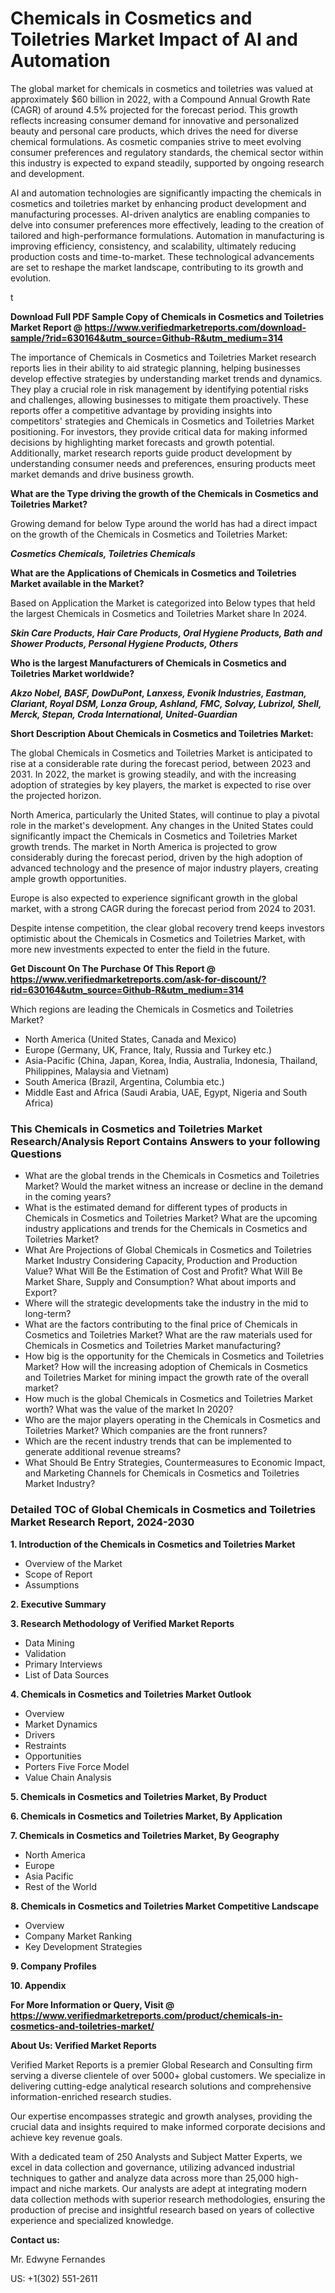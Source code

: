 <meta name="title" content="Global  Chemicals in Cosmetics and Toiletries Market Impact of AI and Automation"><meta name="description" content="  The global market for chemicals in cosmetics and toiletries was valued at approximately $60 billion in 2022, with a Compound Annual Growth Rate (CAGR) of around 4.5%"><meta name="title" content=" Chemicals in Cosmetics and Toiletries Market Size, Share, Scope, Trends, Growth, Opportunities, Analysis, Forecast"> <h1>Chemicals in Cosmetics and Toiletries Market Impact of AI and Automation</h1> <p>The global market for chemicals in cosmetics and toiletries was valued at approximately $60 billion in 2022, with a Compound Annual Growth Rate (CAGR) of around 4.5% projected for the forecast period. This growth reflects increasing consumer demand for innovative and personalized beauty and personal care products, which drives the need for diverse chemical formulations. As cosmetic companies strive to meet evolving consumer preferences and regulatory standards, the chemical sector within this industry is expected to expand steadily, supported by ongoing research and development.</p> <p>AI and automation technologies are significantly impacting the chemicals in cosmetics and toiletries market by enhancing product development and manufacturing processes. AI-driven analytics are enabling companies to delve into consumer preferences more effectively, leading to the creation of tailored and high-performance formulations. Automation in manufacturing is improving efficiency, consistency, and scalability, ultimately reducing production costs and time-to-market. These technological advancements are set to reshape the market landscape, contributing to its growth and evolution.</p> t</p><p id="" class=""><strong>Download Full PDF Sample Copy of Chemicals in Cosmetics and Toiletries Market Report @ <a href="https://www.verifiedmarketreports.com/download-sample/?rid=630164&utm_source=Github-R&utm_medium=314" target="_blank">https://www.verifiedmarketreports.com/download-sample/?rid=630164&utm_source=Github-R&utm_medium=314</a></strong></p><p>The importance of&nbsp;Chemicals in Cosmetics and Toiletries Market research reports lies in their ability to aid strategic planning, helping businesses develop effective strategies by understanding market trends and dynamics. They play a crucial role in risk management by identifying potential risks and challenges, allowing businesses to mitigate them proactively. These reports offer a competitive advantage by providing insights into competitors' strategies and Chemicals in Cosmetics and Toiletries Market positioning. For investors, they provide critical data for making informed decisions by highlighting market forecasts and growth potential. Additionally, market research reports guide product development by understanding consumer needs and preferences, ensuring products meet market demands and drive business growth.</p><p><strong>What are the&nbsp;Type driving the growth of the Chemicals in Cosmetics and Toiletries Market?</strong></p><p id="" class="">Growing demand for below Type around the world has had a direct impact on the growth of the Chemicals in Cosmetics and Toiletries Market:</p><em><strong>Cosmetics Chemicals, Toiletries Chemicals</strong></em></p><strong>What are the&nbsp;Applications&nbsp;of Chemicals in Cosmetics and Toiletries Market available in the Market?</strong></p><p id="" class="">Based on Application the Market is categorized into Below types that held the largest Chemicals in Cosmetics and Toiletries Market share In 2024.</p><em><strong>Skin Care Products, Hair Care Products, Oral Hygiene Products, Bath and Shower Products, Personal Hygiene Products, Others</strong></em></p><strong>Who is the largest Manufacturers of Chemicals in Cosmetics and Toiletries Market worldwide?</strong></p><p><em><strong>Akzo Nobel, BASF, DowDuPont, Lanxess, Evonik Industries, Eastman, Clariant, Royal DSM, Lonza Group, Ashland, FMC, Solvay, Lubrizol, Shell, Merck, Stepan, Croda International, United-Guardian</strong></em></p><p id="" class=""><strong>Short Description About Chemicals in Cosmetics and Toiletries Market:</strong></p><p>The global Chemicals in Cosmetics and Toiletries Market is anticipated to rise at a considerable rate during the forecast period, between 2023 and 2031. In 2022, the market is growing steadily, and with the increasing adoption of strategies by key players, the market is expected to rise over the projected horizon.</p><p>North America, particularly the United States, will continue to play a pivotal role in the market's development. Any changes in the United States could significantly impact the Chemicals in Cosmetics and Toiletries Market growth trends. The market in North America is projected to grow considerably during the forecast period, driven by the high adoption of advanced technology and the presence of major industry players, creating ample growth opportunities.</p><p>Europe is also expected to experience significant growth in the global market, with a strong CAGR during the forecast period from 2024 to 2031.</p><p>Despite intense competition, the clear global recovery trend keeps investors optimistic about the Chemicals in Cosmetics and Toiletries Market, with more new investments expected to enter the field in the future.</p><p id="" class=""><strong>Get Discount On The Purchase Of This Report @ <a href="https://www.verifiedmarketreports.com/ask-for-discount/?rid=630164&utm_source=Github-R&utm_medium=314" target="_blank">https://www.verifiedmarketreports.com/ask-for-discount/?rid=630164&utm_source=Github-R&utm_medium=314</a></strong></p>Which regions are leading the Chemicals in Cosmetics and Toiletries Market?</p><ul><li>North America (United States, Canada and Mexico)</li><li>Europe (Germany, UK, France, Italy, Russia and Turkey etc.)</li><li>Asia-Pacific (China, Japan, Korea, India, Australia, Indonesia, Thailand, Philippines, Malaysia and Vietnam)</li><li>South America (Brazil, Argentina, Columbia etc.)</li><li>Middle East and Africa (Saudi Arabia, UAE, Egypt, Nigeria and South Africa)</li></ul><h3 id="" class="">This Chemicals in Cosmetics and Toiletries Market Research/Analysis Report Contains Answers to your following Questions</h3><ul><li>What are the global trends in the Chemicals in Cosmetics and Toiletries Market? Would the market witness an increase or decline in the demand in the coming years?</li><li>What is the estimated demand for different types of products in Chemicals in Cosmetics and Toiletries Market? What are the upcoming industry applications and trends for the Chemicals in Cosmetics and Toiletries Market?</li><li>What Are Projections of Global Chemicals in Cosmetics and Toiletries Market Industry Considering Capacity, Production and Production Value? What Will Be the Estimation of Cost and Profit? What Will Be Market Share, Supply and Consumption? What about imports and Export?</li><li>Where will the strategic developments take the industry in the mid to long-term?</li><li>What are the factors contributing to the final price of Chemicals in Cosmetics and Toiletries Market? What are the raw materials used for Chemicals in Cosmetics and Toiletries Market manufacturing?</li><li>How big is the opportunity for the Chemicals in Cosmetics and Toiletries Market? How will the increasing adoption of Chemicals in Cosmetics and Toiletries Market for mining impact the growth rate of the overall market?</li><li>How much is the global Chemicals in Cosmetics and Toiletries Market worth? What was the value of the market In 2020?</li><li>Who are the major players operating in the Chemicals in Cosmetics and Toiletries Market? Which companies are the front runners?</li><li>Which are the recent industry trends that can be implemented to generate additional revenue streams?</li><li>What Should Be Entry Strategies, Countermeasures to Economic Impact, and Marketing Channels for Chemicals in Cosmetics and Toiletries Market Industry?</li></ul><h3 id="" class="">Detailed TOC of Global Chemicals in Cosmetics and Toiletries Market Research Report, 2024-2030</h3><p id="" class=""><strong>1. Introduction of the Chemicals in Cosmetics and Toiletries Market</strong></p><ul><li>Overview of the Market</li><li>Scope of Report</li><li>Assumptions</li></ul><p id="" class=""><strong>2. Executive Summary</strong></p><p id="" class=""><strong>3. Research Methodology of Verified Market Reports</strong></p><ul><li>Data Mining</li><li>Validation</li><li>Primary Interviews</li><li>List of Data Sources</li></ul><p id="" class=""><strong>4. Chemicals in Cosmetics and Toiletries Market Outlook</strong></p><ul><li>Overview</li><li>Market Dynamics</li><li>Drivers</li><li>Restraints</li><li>Opportunities</li><li>Porters Five Force Model</li><li>Value Chain Analysis</li></ul><p id="" class=""><strong>5. Chemicals in Cosmetics and Toiletries Market, By Product</strong></p><p id="" class=""><strong>6. Chemicals in Cosmetics and Toiletries Market, By Application</strong></p><p id="" class=""><strong>7. Chemicals in Cosmetics and Toiletries Market, By Geography</strong></p><ul><li>North America</li><li>Europe</li><li>Asia Pacific</li><li>Rest of the World</li></ul><p id="" class=""><strong>8. Chemicals in Cosmetics and Toiletries Market Competitive Landscape</strong></p><ul><li>Overview</li><li>Company Market Ranking</li><li>Key Development Strategies</li></ul><p id="" class=""><strong>9. Company Profiles</strong></p><p id="" class=""><strong>10. Appendix</strong></p><p id="" class=""><strong>For More Information or Query, Visit @ <a href="https://www.verifiedmarketreports.com/product/chemicals-in-cosmetics-and-toiletries-market/" target="_blank">https://www.verifiedmarketreports.com/product/chemicals-in-cosmetics-and-toiletries-market/</a></strong></p><p id="" class=""><strong>About Us: Verified Market Reports</strong></p><p id="" class="">Verified Market Reports is a premier Global Research and Consulting firm serving a diverse clientele of over 5000+ global customers. We specialize in delivering cutting-edge analytical research solutions and comprehensive information-enriched research studies.</p><p id="" class="">Our expertise encompasses strategic and growth analyses, providing the crucial data and insights required to make informed corporate decisions and achieve key revenue goals.</p><p id="" class="">With a dedicated team of 250 Analysts and Subject Matter Experts, we excel in data collection and governance, utilizing advanced industrial techniques to gather and analyze data across more than 25,000 high-impact and niche markets. Our analysts are adept at integrating modern data collection methods with superior research methodologies, ensuring the production of precise and insightful research based on years of collective experience and specialized knowledge.</p><p id="" class=""><strong>Contact us:</strong></p><p id="" class="">Mr. Edwyne Fernandes</p><p id="" class="">US: +1(302) 551-2611</p>